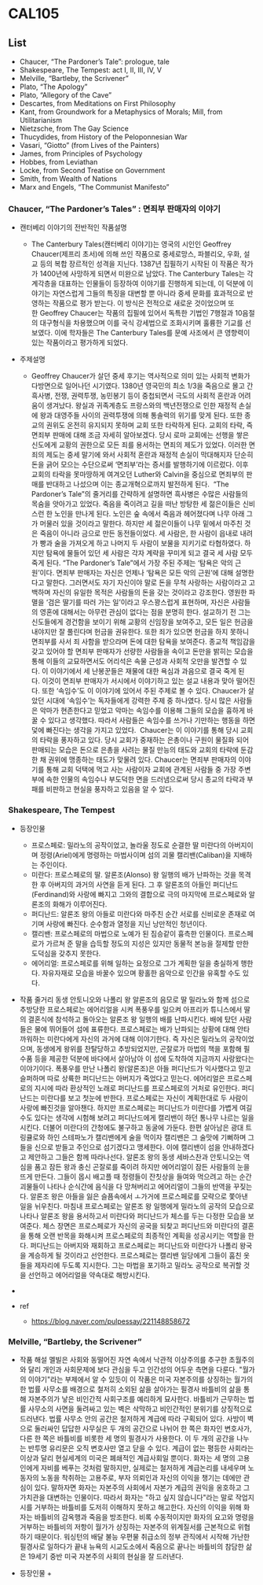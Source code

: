 # CAL105 

## List
- Chaucer, “The Pardoner’s Tale”: prologue, tale
- Shakespeare, The Tempest: act I, II, III, IV, V
- Melville, “Bartleby, the Scrivener”
- Plato, “The Apology”
- Plato, “Allegory of the Cave”
- Descartes, from Meditations on First Philosophy 
- Kant, from Groundwork for a Metaphysics of Morals; Mill, from Utilitarianism 
- Nietzsche, from The Gay Science 
- Thucydides, from History of the Peloponnesian War 
- Vasari, “Giotto” (from Lives of the Painters)
- James, from Principles of Psychology 
- Hobbes, from Leviathan
- Locke, from Second Treatise on Government 
- Smith, from Wealth of Nations 
- Marx and Engels, “The Communist Manifesto”


### Chaucer, “The Pardoner’s Tales” : 면죄부 판매자의 이야기 

- 캔터베리 이야기의 전반적인 작품설명
  + The Canterbury Tales(캔터베리 이야기)는 영국의 시인인 Geoffrey Chaucer(제프리 초서)에 의해 쓰인 작품으로 중세로망스, 파블리오, 우화, 설교 등의 복합 장르적인 성격을 지닌다. 1387년 집필하기 시작된 이 작품은 작가가 1400년에 사망하게 되면서 미완으로 남았다. The Canterbury Tales는 각계각층을 대표하는 인물들이 등장하여 이야기를 진행하게 되는데, 이 덕분에 이야기는 자연스럽게 그들의 특징을 대변할 뿐 아니라 중세 문화를 효과적으로 반영하는 작품으로 평가 받는다. 이 방식은 전적으로 새로운 것이었으며 또한 Geoffrey Chaucer는 작품의 집필에 있어서 독특한 기법인 7행절과 10음절의 대구형식을 차용했으며 이를 국식 강세법으로 조화시키며 훌륭한 기교를 선보였다. 이에 학자들은 The Canterbury Tales를 문예 사조에서 큰 영향력이 있는 작품이라고 평가하게 되었다.

- 주제설명
  + Geoffrey Chaucer가 살던 중세 후기는 역사적으로 의미 있는 사회적 변화가 다방면으로
일어나던 시기였다. 1380년 영국민의 최소 1/3을 죽음으로 몰고 간 흑사병, 전쟁, 권력투쟁, 농민봉기 등이 중첩되면서 극도의 사회적 혼란과 어려움이 생겨났다. 왕실과 귀족계층도 프랑스와의 백년전쟁으로 인한 재정적 손실에 왕과 대영주들 사이의 권력투쟁에 의해 통솔력의 위기를 맞게 된다. 또한 종교의 권위도 온전히 유지되지 못하며 교회 또한 타락하게 된다. 교회의 타락, 즉 면죄부 판매에 대해 조금 자세히 알아보겠다. 당시 로마 교회에는 선행을 쌓은 신도에게 교황의 권한으로 모든 죄를 용서하는 면죄의 제도가 있었다. 이러한 면죄의 제도는 중세 말기에 와서 사회적 혼란과 재정적 손실이 막대해지자 단순히 돈을 긁어 모으는 수단으로써 ‘면죄부’라는 증서를 발행하기에 이르렀다. 이후 교회의 타락을 못마땅하게 여겨오던 Luther와 Calvin을 중심으로 면죄부의 판매를 반대하고 나섰으며 이는 종교개혁으로까지 발전하게 된다. 
“The Pardoner’s Tale”의 줄거리를 간략하게 설명하면 흑사병은 수많은 사람들의 목숨을 앗아가고 있었다. 죽음을 죽이려고 길을 떠난 방탕한 세 젊은이들은 신비스런 한 노인을 만나게 된다. 노인은 숲 속에서 죽음과 헤어졌다며 나무 아래 그가 머물러 있을 것이라고 말한다. 하지만 세 젊은이들이 나무 밑에서 마주친 것은 죽음이 아니라 금으로 만든 동전들이었다. 세 사람은, 한 사람이 읍내로 내려가 빵과 술을 가져오게 하고 나머지 두 사람이 보물을 지키기로 타협하였다. 하지만 탐욕에 물들어 있던 세 사람은 각자 계략을 꾸미게 되고 결국 세 사람 모두 죽게 된다.
“The Pardoner’s Tale”에서 가장 주된 주제는 ‘탐욕은 악의 근원’이다. 면죄부 판매자는 자신은 언제나 ‘탐욕은 모든 악의 근원’에 대해 설명한다고 말한다. 그러면서도 자기 자신이야 말로 돈을 무척 사랑하는 사람이라고 고백하며 자신의 유일한 목적은 사람들의 돈을 갖는 것이라고 강조한다. 영원한 파멸을 ‘검은 딸기를 따러 가는 일’이라고 우스꽝스럽게 표현하며, 자신은 사람들의 영혼에 대해서는 아무런 관심이 없다는 점을 분명히 한다. 설교하기 전 그는 신도들에게 경건함을 보이기 위해 교황의 신임장을 보여주고, 모든 일은 헌금을 내야지만 잘 풀린다며 헌금을 권유한다. 또한 죄가 있으면 헌금을 하지 못하니 면죄부를 사서 죄 사함을 받으라며 돈에 대한 탐욕을 보여준다. 종교적 책임감을 갖고 있어야 할 면죄부 판매자가 선량한 사람들을 속이고 돈만을 밝히는 모습을 통해 이들의 교묘하면서도 어리석은 속물 근성과 사회적 오만을 발견할 수 있다. 이 이야기에서 세 난봉꾼들은 재물에 대한 욕심과 과음으로 결국 죽게 된다. 이것이 면죄부 판매자가 서시에서 이야기하고 있는 설교 내용과 맞아 떨어진다. 또한 ‘속임수’도 이 이야기에 있어서 주된 주제로 볼 수 있다. Chaucer가 살았던 시대에 ‘속임수’는 독자들에게 강력한 주제 중 하나였다. 당시 많은 사람들은 악마가 현존한다고 믿었고 악마는 속임수를 이용해 그들의 모습을 흉하게 바꿀 수 있다고 생각했다. 따라서 사람들은 속임수를 쓰거나 기만하는 행동을 하면 덫에 빠진다는 생각을 가지고 있었다. 
Chaucer는 이 이야기를 통해 당시 교회의 타락을 풍자하고 있다. 당시 교회가 중재하는 은총이나 구원이 물질화 되어 판매되는 모습은 돈으로 은총을 사려는 물질 만능의 태도와 교회의 타락에 둔감한 채 권위에 맹종하는 태도가 맞물려 있다. Chaucer는 면죄부 판매자의 이야기를 통해 교회 덕택에 먹고 사는 사람이자 교회에 관계된 사람들 중 가장 주변부에 속한 인물의 속임수나 부도덕한 면을 드러냄으로써 당시 종교의 타락과 부패를 비판하고 현실을 풍자하고 있음을 알 수 있다.

### Shakespeare, The Tempest 

- 등장인물 
  + 프로스페로: 밀라노의 공작이었고, 놀라울 정도로 순결한 딸 미란다의 아버지이며 정령(Ariel)에게 명령하는 마법사이며 섬의 괴물 캘리밴(Caliban)을 지배하는 주인이다. 
  + 미란다: 프로스페로의 딸. 알론조(Alonso) 왕 일행의 배가 난파하는 것을 목격한 후 아버지의 과거의 사연을 듣게 된다. 그 후 알론조의 아들인 퍼디난드(Ferdinand)와 사랑에 빠지고 그와의 결합으로 극의 마지막에 프로스페로와 알론조의 화해가 이루어진다. 
  + 퍼디난드: 알론조 왕의 아들로 미란다와 마주친 순간 서로를 신비로운 존재로 여기며 사랑에 빠진다. 순수함과 열정을 지닌 낭만적인 청년이다.
  + 캘리밴: 프로스페로의 마법으로 노예가 된 짐승같이 흉측한 인물이다. 프로스페로가 가르쳐 준 말을 습득할 정도의 지성은 있지만 동물적 본능을 절제할 만한 도덕심을 갖추지 못한다.
  + 에어리얼: 프로스페로를 위해 일하는 요정으로 그가 계획한 일을 충실하게 행한다. 자유자재로 모습을 바꿀수 있으며 황홀한 음악으로 인간을 유혹할 수도 있다. 

- 작품 줄거리 
	동생 안토니오와 나폴리 왕 알론조의 음모로 딸 밀라노와 함께 섬으로 추방당한 프로스페로는 에어리얼을 시켜 폭풍우를 일으켜 아프리카 튜니스에서 딸의 결혼식에 참석하고 돌아오는 알론조 왕 일행의 배를 난파시킨다. 배에 탔던 사람들은 물에 뛰어들어 섬에 표류한다. 프로스페로는 배가 난파되는 상황에 대해 안타까워하는 미란다에게 자신의 과거에 대해 이야기한다. 즉 자신은 밀라노의 공작이었으며, 동생에게 왕위를 찬탈당하고 추방되었지만, 곤잘로가 마법의 책을 포함해 필수품 등을 제공한 덕분에 바다에서 살아남아 이 섬에 도착하여 지금까지 사랑왔다는 이야기이다. 
	폭풍우를 만난 나폴리 왕(알론조)은 아들 퍼디난드가 익사했다고 믿고 슬퍼하며 따로 상륙한 퍼디난드는 아버지가 죽었다고 믿는다. 에어리얼은 프로스페로의 지시에 따라 환상적인 노래로 퍼디난드를 프로스페로의 거처로 유인한다. 퍼디난드는 미란다를 보고 첫눈에 반한다. 프로스페로는 자신이 계획한대로 두 사람이 사랑에 빠진것을 알아챈다. 하지만 프로스페로는 퍼디난드가 미란다를 가볍게 여길 수도 있다는 생각에 시험해 보려고 퍼디난드에게 캘리밴이 하던 통나무 나르는 일을 시킨다. 더불어 미란다의 간청에도 불구하고 동굴에 가둔다. 한편 살아남은 광대 트링큘로와 하인 스테파노가 캘리밴에게 술을 먹이자 캘리밴은 그 술맛에 기뻐하며 그들을 신으로 받들고 주인으로 섬기겠다고 맹세한다.
	이에 캘리밴이 섬을 안내하겠다고 제안하고 그들은 함께 따라나선다. 알론조 왕의 동생 세바스찬과 안토니오는 역심을 품고 잠든 왕과 충신 곤잘로를 죽이려 하지만 에어리얼이 잠든 사람들의 눈을 뜨게 만든다. 그들이 몹시 배고플 때 정령들이 잔칫상을 들여와 먹으려고 하는 순간 괴물들이 나타나 순식간에 음식을 다 망쳐버리고 에어리얼이 그들의 반역을 꾸짖는다. 알론조 왕은 아들을 잃은 슬픔속에서 ㅗ가거에 프로스페로를 모략으로 쫓아낸 일을 뉘우친다. 마침내 프로스페로는 알론조 왕 일행에게 밀라노의 공작의 모습으로 나타나 알론조 왕을 용서하고서 미란다와 퍼디난드가 체스를 두는 다정한 모습을 보여준다. 
	체스 장면은 프로스페로가 자신의 공국을 되찾고 퍼디난드와 미란다의 결혼을 통해 오랜 반목을 화해시켜 프로스페로의 최종적인 계획을 성공시키는 역할을 한다. 퍼디난드는 아버지와 재회하고 프로스페로는 퍼디난드와 미란다가 나폴리 왕국을 계승하게 될 것이라고 선언한다. 프로스페로는 캘리밴 일당에게 그들이 훔친 옷들을 제자리에 두도록 지시한다. 그는 마법을 포기하고 밀라노 공작으로 복귀할 것을 선언하고 에어리얼을 약속대로 해방시킨다. 

- 




- ref 
  + https://blog.naver.com/pulpessay/221148858672
  

### Melville, “Bartleby, the Scrivener”

- 작품 해설
	멜빌은 사회와 동떨어진 자연 속에서 낙관적 이상주의를 추구한 초월주의와 달리 개인과 사회문제에 보다 관심을 두고 인간성의 어두운 측면을 다룬다. "월가의 이야기"라는 부제에서 알 수 있듯이 이 작품은 미국 자본주의를 상징하는 월가의 한 법률 사무소를 배경으로 철저히 소외된 삶을 살아가는 필경사 바틀비의 삶을 통해 자본주의가 낳은 비인간적 사회구조를 예리하게 묘사한다. 
	바틀비가 근무하는 법률 사무소의 사면을 둘려싸고 있는 벽은 삭막하고 비인간적인 분위기를 상징적으로 드러낸다. 법률 사무소 안의 공간은 철저하게 계급에 따라 구획되어 있다. 사방이 벽으로 둘러싸인 답답한 사무실은 두 개의 공간으로 나뉘어 한 쪽은 화자인 변호사가, 다른 한 쪽은 바틀비를 비롯한 세 명의 필경사가 사용한다. 이 두 개의 공간을 나누는 반투명 유리문은 오직 변호사만 열고 닫을 수 있다. 
	계급이 없는 평등한 사회라는 이상과 달리 현실세계의 미국은 폐쇄적인 계급사회일 뿐이다. 화자는 세 명의 고용인에게 자비를 베푸는 것처럼 말하지만, 실제로는 철저하게 계급논리를 내세우며 노동자의 노동을 착취하는 고용주로, 부자 의뢰인과 자신의 이익을 챙기는 데에만 관심이 있다.
	말하자면 화자는 자본주의 사회에서 자본가 계급의 권익을 옹호하고 그 가치관을 대변하는 인물이다. 따라서 화자는 "하고 싶지 않습니다"라는 말로 작업지시를 거부하는 바틀비를 도저히 이해하지 못하고 해고한다. 자신의 이익을 위해 화자는 바틀비의 감옥행과 죽음을 방조한다. 비록 수동적이지만 화자의 요고와 명령을 거부하는 바틀비의 저항이 월가가 상징하는 자본주의 위계질서를 근본적으로 위협하기 때문이다. 워싱턴의 배달 불능 우편물 취급소의 정부 관직에서 시작해 가난한 필경사로 일하다가 끝내 뉴욕의 시교도소에서 죽음으로 끝나는 바틀비의 참담한 삶은 19세기 중반 미국 자본주의 사회의 현실을 잘 드러낸다. 

- 등장인물
  + 
